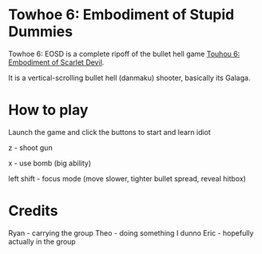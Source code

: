 # Towhoe 6: Embodiment of Stupid Dummies

Towhoe 6: EOSD is a complete ripoff of the bullet hell game [Touhou 6: Embodiment of Scarlet Devil](https://en.touhouwiki.net/wiki/Embodiment_of_Scarlet_Devil).

It is a vertical-scrolling bullet hell (danmaku) shooter, basically its Galaga.

# How to play
Launch the game and click the buttons to start and learn idiot

z - shoot gun

x - use bomb (big ability)

left shift - focus mode (move slower, tighter bullet spread, reveal hitbox)

# Credits
Ryan - carrying the group
Theo - doing something I dunno
Eric - hopefully actually in the group
